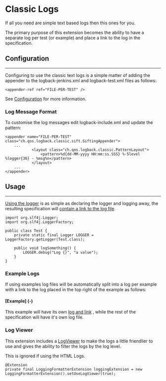 # Classic Logs

If all you need are simple text based logs then this ones for you.

The primary purpose of this extension becomes the ability to have a separate log per test (or example) and place a link to the log in the specification.

## Configuration
---

Configuring to use the classic text logs is a simple matter of adding the appender to the logback-jenkins.xml and logback-test.xml files as follows:

    <appender-ref ref="FILE-PER-TEST" />

See [Configuration](Configuration.html) for more information.


### Log Message Format

To customise the log messages edit logback-include.xml and update the pattern:

    <appender name="FILE-PER-TEST" class="ch.qos.logback.classic.sift.SiftingAppender">
    	...		
    			<layout class="ch.qos.logback.classic.PatternLayout">
    				<pattern>%d{dd-MM-yyyy HH:mm:ss.SSS} %-5level %logger{36} - %msg%n</pattern> 
    			</layout>
    	...
    </appender>

## Usage
---

[Using the logger](- "c:assertTrue=canUseClassicLogger()") is as simple as declaring the logger and logging away, the resulting specification will [contain a link to the log file](- "c:assertTrue=hasLinkToLogFile()").

    import org.slf4j.Logger;
    import org.slf4j.LoggerFactory;
    
    public class Test {
        private static final Logger LOGGER = LoggerFactory.getLogger(Test.class);
        
        public void logSomething() {
            LOGGER.debug("Log {}", "a value");
        }
    }

### Example Logs

If using examples log files will be automatically split into a log per example with a link to the log placed in the top right of the example as follows:

#### [Example] (-)

This example will have its own [log and link](- "c:assertTrue=hasExampleLog()") , while the rest of the specification will have it's own log file.

### Log Viewer

This extension includes a [LogViewer](- "c:assertTrue=useLogViewer()") to make the logs a little friendlier to use and gives the ability to filter the logs by the log level.  

This is ignored if using the HTML Logs.


    @Extension 
    private final LoggingFormatterExtension loggingExtension = new LoggingFormatterExtension().setUseLogViewer(true);
